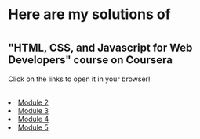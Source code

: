 <!DOCTYPE html>
<html>
<body>
	<h1>Here are my solutions of<h1> 
	<h2>"HTML, CSS, and Javascript for Web Developers" course on Coursera</h2>
	<p>Click on the links to open it in your browser!</p>
	<br>
	<li><a href="https://theproayush.github.io/coursera-my-solutions/tree/master/module-2-solution">Module 2</a></li>
	<li><a href="https://theproayush.github.io/coursera-my-solutions/tree/master/module-3-solution">Module 3</a></li>
	<li><a href="https://theproayush.github.io/coursera-my-solutions/tree/master/module-4-solution">Module 4</a></li>
	<li><a href="https://theproayush.github.io/coursera-my-solutions/tree/master/module-5-solution">Module 5</a></li>

</body>
</html>
